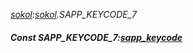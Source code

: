 _[sokol](../../modules/sokol/sokol-module.md):[sokol](../../modules/sokol/sokol-module.md).SAPP\_KEYCODE\_7_
##### Const SAPP\_KEYCODE\_7:[sapp_keycode](../../modules/sokol/sokol-sapp_keycode.md)
